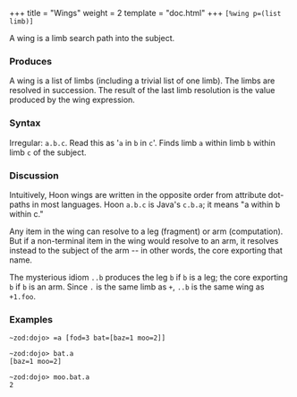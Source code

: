 +++
title = "Wings"
weight = 2
template = "doc.html"
+++
`[%wing p=(list limb)]`

A wing is a limb search path into the subject.

### Produces

A wing is a list of limbs (including a trivial list of one limb).  The limbs are resolved in succession.  The result of the last limb resolution is the value produced by the wing expression.

### Syntax

Irregular: `a.b.c`.  Read this as '`a` in `b` in `c`'. Finds limb `a` within limb `b` within limb `c` of the subject.

### Discussion

Intuitively, Hoon wings are written in the opposite order
from attribute dot-paths in most languages.  Hoon `a.b.c` is Java's
`c.b.a`; it means "a within b within c."

Any item in the wing can resolve to a leg (fragment) or arm
(computation).  But if a non-terminal item in the wing would
resolve to an arm, it resolves instead to the subject of the arm
-- in other words, the core exporting that name.

The mysterious idiom `..b` produces the leg `b` if `b`
is a leg; the core exporting `b` if `b` is an arm.  Since `.`
is the same limb as `+`, `..b` is the same wing as `+1.foo`.

### Examples

```
~zod:dojo> =a [fod=3 bat=[baz=1 moo=2]]

~zod:dojo> bat.a
[baz=1 moo=2]

~zod:dojo> moo.bat.a
2
```
